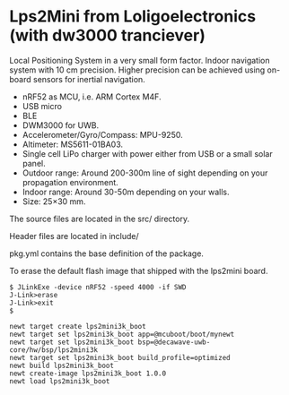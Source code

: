 # Lps2Mini from Loligoelectronics (with dw3000 tranciever)

Local Positioning System in a very small form factor. Indoor navigation system with 10 cm precision. Higher precision can be achieved using on-board sensors for inertial navigation.

- nRF52 as MCU, i.e. ARM Cortex M4F.
- USB micro
- BLE
- DWM3000 for UWB.
- Accelerometer/Gyro/Compass: MPU-9250.
- Altimeter: MS5611-01BA03.
- Single cell LiPo charger with power either from USB or a small solar panel.
- Outdoor range: Around 200-300m line of sight depending on your propagation environment.
- Indoor range: Around 30-50m depending on your walls.
- Size: 25×30 mm.


The source files are located in the src/ directory.

Header files are located in include/

pkg.yml contains the base definition of the package.

To erase the default flash image that shipped with the lps2mini board.
```
$ JLinkExe -device nRF52 -speed 4000 -if SWD
J-Link>erase
J-Link>exit
$
```

```
newt target create lps2mini3k_boot
newt target set lps2mini3k_boot app=@mcuboot/boot/mynewt
newt target set lps2mini3k_boot bsp=@decawave-uwb-core/hw/bsp/lps2mini3k
newt target set lps2mini3k_boot build_profile=optimized
newt build lps2mini3k_boot
newt create-image lps2mini3k_boot 1.0.0
newt load lps2mini3k_boot
```
